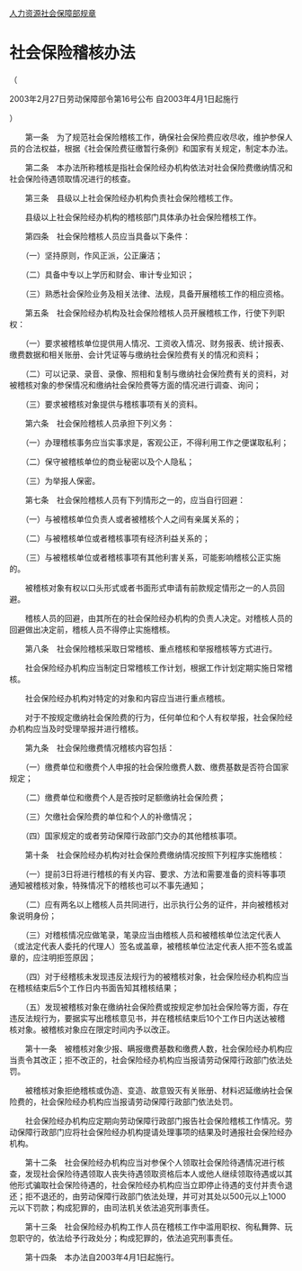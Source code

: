 [人力资源社会保障部规章](http://www.mohrss.gov.cn/xxgk2020/gzk/gz/202112/t20211228_431584.html)

社会保险稽核办法
==============

（

2003年2月27日劳动保障部令第16号公布 自2003年4月1日起施行

）

　　第一条　为了规范社会保险稽核工作，确保社会保险费应收尽收，维护参保人员的合法权益，根据《社会保险费征缴暂行条例》和国家有关规定，制定本办法。

　　第二条　本办法所称稽核是指社会保险经办机构依法对社会保险费缴纳情况和社会保险待遇领取情况进行的核查。

　　第三条　县级以上社会保险经办机构负责社会保险稽核工作。

　　县级以上社会保险经办机构的稽核部门具体承办社会保险稽核工作。

　　第四条　社会保险稽核人员应当具备以下条件：

　　（一）坚持原则，作风正派，公正廉洁；

　　（二）具备中专以上学历和财会、审计专业知识；

　　（三）熟悉社会保险业务及相关法律、法规，具备开展稽核工作的相应资格。

　　第五条　社会保险经办机构及社会保险稽核人员开展稽核工作，行使下列职权：

　　（一）要求被稽核单位提供用人情况、工资收入情况、财务报表、统计报表、缴费数据和相关账册、会计凭证等与缴纳社会保险费有关的情况和资料；

　　（二）可以记录、录音、录像、照相和复制与缴纳社会保险费有关的资料，对被稽核对象的参保情况和缴纳社会保险费等方面的情况进行调查、询问；

　　（三）要求被稽核对象提供与稽核事项有关的资料。

　　第六条　社会保险稽核人员承担下列义务：

　　（一）办理稽核事务应当实事求是，客观公正，不得利用工作之便谋取私利；

　　（二）保守被稽核单位的商业秘密以及个人隐私；

　　（三）为举报人保密。

　　第七条　社会保险稽核人员有下列情形之一的，应当自行回避：

　　（一）与被稽核单位负责人或者被稽核个人之间有亲属关系的；

　　（二）与被稽核单位或者稽核事项有经济利益关系的；

　　（三）与被稽核单位或者稽核事项有其他利害关系，可能影响稽核公正实施的。

　　被稽核对象有权以口头形式或者书面形式申请有前款规定情形之一的人员回避。

　　稽核人员的回避，由其所在的社会保险经办机构的负责人决定。对稽核人员的回避做出决定前，稽核人员不得停止实施稽核。

　　第八条　社会保险稽核采取日常稽核、重点稽核和举报稽核等方式进行。

　　社会保险经办机构应当制定日常稽核工作计划，根据工作计划定期实施日常稽核。

　　社会保险经办机构对特定的对象和内容应当进行重点稽核。

　　对于不按规定缴纳社会保险费的行为，任何单位和个人有权举报，社会保险经办机构应当及时受理举报并进行稽核。

　　第九条　社会保险缴费情况稽核内容包括：

　　（一）缴费单位和缴费个人申报的社会保险缴费人数、缴费基数是否符合国家规定；

　　（二）缴费单位和缴费个人是否按时足额缴纳社会保险费；

　　（三）欠缴社会保险费的单位和个人的补缴情况；

　　（四）国家规定的或者劳动保障行政部门交办的其他稽核事项。

　　第十条　社会保险经办机构对社会保险费缴纳情况按照下列程序实施稽核：

　　（一）提前3日将进行稽核的有关内容、要求、方法和需要准备的资料等事项通知被稽核对象，特殊情况下的稽核也可以不事先通知；

　　（二）应有两名以上稽核人员共同进行，出示执行公务的证件，并向被稽核对象说明身份；

　　（三）对稽核情况应做笔录，笔录应当由稽核人员和被稽核单位法定代表人（或法定代表人委托的代理人）签名或盖章，被稽核单位法定代表人拒不签名或盖章的，应注明拒签原因；

　　（四）对于经稽核未发现违反法规行为的被稽核对象，社会保险经办机构应当在稽核结束后5个工作日内书面告知其稽核结果；

　　（五）发现被稽核对象在缴纳社会保险费或按规定参加社会保险等方面，存在违反法规行为，要据实写出稽核意见书，并在稽核结束后10个工作日内送达被稽核对象。被稽核对象应在限定时间内予以改正。

　　第十一条　被稽核对象少报、瞒报缴费基数和缴费人数，社会保险经办机构应当责令其改正；拒不改正的，社会保险经办机构应当报请劳动保障行政部门依法处罚。

　　被稽核对象拒绝稽核或伪造、变造、故意毁灭有关账册、材料迟延缴纳社会保险费的，社会保险经办机构应当报请劳动保障行政部门依法处罚。

　　社会保险经办机构应定期向劳动保障行政部门报告社会保险稽核工作情况。劳动保障行政部门应将社会保险经办机构提请处理事项的结果及时通报社会保险经办机构。

　　第十二条　社会保险经办机构应当对参保个人领取社会保险待遇情况进行核查，发现社会保险待遇领取人丧失待遇领取资格后本人或他人继续领取待遇或以其他形式骗取社会保险待遇的，社会保险经办机构应当立即停止待遇的支付并责令退还；拒不退还的，由劳动保障行政部门依法处理，并可对其处以500元以上1000元以下罚款；构成犯罪的，由司法机关依法追究刑事责任。

　　第十三条　社会保险经办机构工作人员在稽核工作中滥用职权、徇私舞弊、玩忽职守的，依法给予行政处分；构成犯罪的，依法追究刑事责任。

　　第十四条　本办法自2003年4月1日起施行。